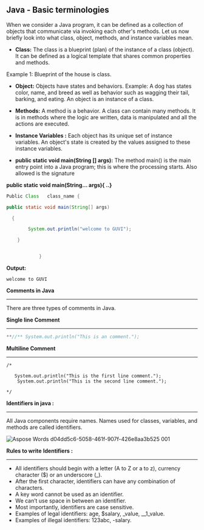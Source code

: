 **Java - Basic terminologies**
----
When we consider a Java program, it can be defined as a collection of objects that communicate via invoking each other's methods. Let us now briefly look into what class, object, methods, and instance variables mean.

- **Class:** The class is a blueprint (plan) of the instance of a class (object). It can be defined as a logical template that shares common properties and methods.

Example 1: Blueprint of the house is class.


- **Object:**  Objects have states and behaviors. Example: A dog has states color, name, and breed as well as behavior such as wagging their tail, barking, and eating. An object is an instance of a class.

- **Methods:** A method is a behavior. A class can contain many methods. It is in methods where the logic are written, data is manipulated and all the actions are executed.


- **Instance Variables :** Each object has its unique set of instance variables. An object's state is created by the values assigned to these instance variables.

- **public static void main(String [] args):** The method main() is the main entry point into a Java program; this is where the processing starts. Also allowed is the signature 

**public static void main(String… args){ ..}**
~~~java
Public Class   class_name {

public static void main(String[] args)

  {

        System.out.println("welcome to GUVI");

    }


            }
~~~
**Output:**
~~~
welcome to GUVI
~~~
**Comments in Java**

---

There are three types of comments in Java. 

**Single line Comment**

---

~~~java
**//** System.out.println("This is an comment.");
~~~
**Multiline Comment**

---

~~~
/*

   System.out.println("This is the first line comment.");
    System.out.println("This is the second line comment.");

*/
~~~

**Identifiers in java :**

---
All Java components require names. Names used for classes, variables, and methods are called identifiers.

![Aspose Words d04dd5c6-5058-461f-907f-426e8aa3b525 001](https://github.com/rhushikesh2000/Java_tutorial/assets/124034778/91f55133-9615-463d-8144-f23a42f315d5)

  

**Rules to write** **Identifiers :**

---

- All identifiers should begin with a letter (A to Z or a to z), currency character ($) or an underscore (\_).
- After the first character, identifiers can have any combination of characters.
- A key word cannot be used as an identifier.
- We can’t use space in between an identifier.
- Most importantly, identifiers are case sensitive.
- Examples of legal identifiers: age, $salary, \_value, \_\_1\_value.
- Examples of illegal identifiers: 123abc, -salary.


